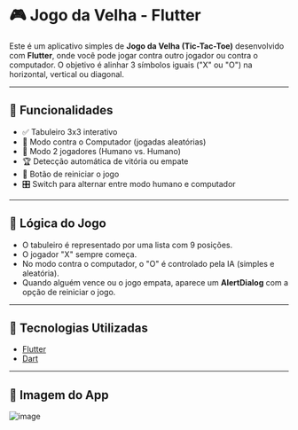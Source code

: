# 🎮 Jogo da Velha - Flutter

Este é um aplicativo simples de **Jogo da Velha (Tic-Tac-Toe)** desenvolvido com **Flutter**, onde você pode jogar contra outro jogador ou contra o computador. O objetivo é alinhar 3 símbolos iguais ("X" ou "O") na horizontal, vertical ou diagonal.

---

## 📱 Funcionalidades

- ✅ Tabuleiro 3x3 interativo
- 🤖 Modo contra o Computador (jogadas aleatórias)
- 👥 Modo 2 jogadores (Humano vs. Humano)
- 🏆 Detecção automática de vitória ou empate
- 🔄 Botão de reiniciar o jogo
- 🎛️ Switch para alternar entre modo humano e computador

---

## 🧠 Lógica do Jogo

- O tabuleiro é representado por uma lista com 9 posições.
- O jogador "X" sempre começa.
- No modo contra o computador, o "O" é controlado pela IA (simples e aleatória).
- Quando alguém vence ou o jogo empata, aparece um **AlertDialog** com a opção de reiniciar o jogo.

---

## 🧪 Tecnologias Utilizadas

- [Flutter](https://flutter.dev/)
- [Dart](https://dart.dev/)

---

## 📸 Imagem do App 

![image](https://github.com/user-attachments/assets/014112c9-a5c2-4455-a35a-99865fa7ad75)


